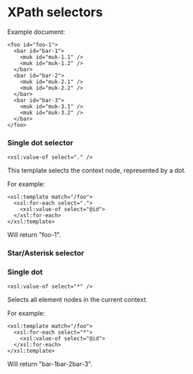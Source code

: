 # XPath selectors

Example document:

    <foo id="foo-1">
      <bar id="bar-1">
        <muk id="muk-1.1" />
        <muk id="muk-1.2" />
      </bar>
      <bar id="bar-2">
        <muk id="muk-2.1" />
        <muk id="muk-2.2" />
      </bar>
      <bar id="bar-3">
        <muk id="muk-3.1" />
        <muk id="muk-3.2" />
      </bar>
    </foo>

### Single dot selector

    <xsl:value-of select="." />

This template selects the context node, represented by a dot.

For example:

    <xsl:template match="/foo">
      <xsl:for-each select=".">
        <xsl:value-of select="@id">
      </xsl:for-each>
    </xsl:template>

Will return "foo-1".

### Star/Asterisk selector

### Single dot

    <xsl:value-of select="*" />

Selects all element nodes in the current context.

For example:

    <xsl:template match="/foo">
      <xsl:for-each select="*">
        <xsl:value-of select="@id">
      </xsl:for-each>
    </xsl:template>

Will return "bar-1bar-2bar-3".
